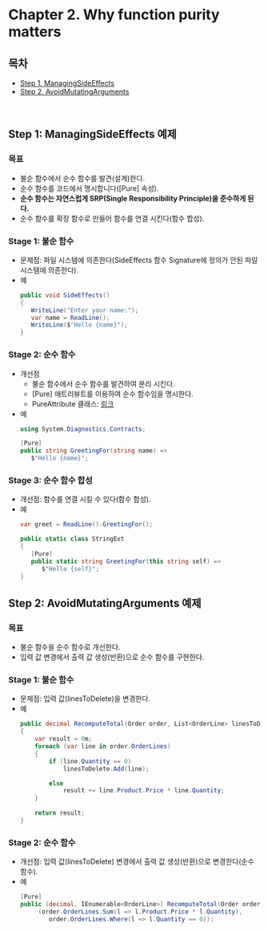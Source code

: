 # Chapter 2. Why function purity matters

## 목차
- [Step 1. ManagingSideEffects](#step-1-managingsideeffects-예제)
- [Step 2. AvoidMutatingArguments](#step-2-avoidmutatingarguments-예제)

<br/>

## Step 1: ManagingSideEffects 예제

### 목표
- 불순 함수에서 순수 함수를 발견(설계)한다.
- 순수 함수를 코드에서 명시합니다([Pure] 속성).
- **순수 함수는 자연스럽게 SRP(Single Responsibility Principle)을 준수하게 된다.**
- 순수 함수를 확장 함수로 만들어 함수를 연결 시킨다(함수 합성).

### Stage 1: 불순 함수
- 문제점: 파일 시스템에 의존한다(SideEffects 함수 Signature에 정의가 안된 파일 시스템에 의존한다).
- 예
  ```cs
  public void SideEffects()
  {
     WriteLine("Enter your name:");
     var name = ReadLine();
     WriteLine($"Hello {name}");
  }
  ```

### Stage 2: 순수 함수
- 개선점
  - 불순 함수에서 순수 함수를 발견하여 분리 시킨다.
  - [Pure] 애트리뷰트를 이용하여 순수 함수임을 명시한다.
  - PureAttribute 클래스: [링크](https://docs.microsoft.com/ko-kr/dotnet/api/system.diagnostics.contracts.pureattribute?view=netframework-4.8)
- 예
  ```cs
  using System.Diagnostics.Contracts;
  
  [Pure]
  public string GreetingFor(string name) =>
     $"Hello {name}";
  ```

### Stage 3: 순수 함수 합성
- 개선점: 함수를 연결 시킬 수 있다(함수 합성).
- 예
  ```cs
  var greet = ReadLine().GreetingFor();
  
  public static class StringExt
  {
     [Pure]
     public static string GreetingFor(this string self) =>
        $"Hello {self}";
  }
  ```
  
## Step 2: AvoidMutatingArguments 예제

### 목표
- 불순 함수을 순수 함수로 개선한다.
- 입력 값 변경에서 출력 값 생성(반환)으로 순수 함수를 구현한다.

### Stage 1: 불순 함수
- 문제점: 입력 값(linesToDelete)을 변경한다.
- 예
  ```cs
  public decimal RecomputeTotal(Order order, List<OrderLine> linesToDelete)
  {
      var result = 0m;
      foreach (var line in order.OrderLines)
      {
          if (line.Quantity == 0) 
              linesToDelete.Add(line);
  
          else 
              result += line.Product.Price * line.Quantity;
      }
          
      return result;
  }
  ```

### Stage 2: 순수 함수
- 개선점: 입력 값(linesToDelete) 변경에서 출력 값 생성(반환)으로 변경한다(순수 함수).
- 예
  ```cs
  [Pure]
  public (decimal, IEnumerable<OrderLine>) RecomputeTotal(Order order) =>
       (order.OrderLines.Sum(l => l.Product.Price * l.Quantity),
          order.OrderLines.Where(l => l.Quantity == 0));
  ```
